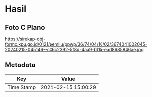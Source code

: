 # Hasil

## Foto C Plano

https://sirekap-obj-formc.kpu.go.id/0121/pemilu/ppwp/36/74/04/10/02/3674041002045-20240215-045146--c36c2392-5f8d-4aa9-b115-ead8685846ae.jpg


## Metadata

| Key        | Value               |
| ---------- | ------------------- |
| Time Stamp | 2024-02-15 15:00:29 |



